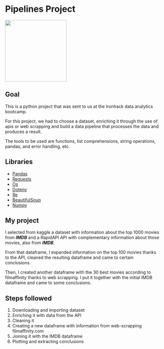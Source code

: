 # Pipelines Project

<img width=200 src="https://screwthehighroad.files.wordpress.com/2015/07/imdb.png">

## Goal
This is a python project that was sent to us at the Ironhack data analytics bootcamp. 

For this project, we had to choose a dataset, enriching it through the use of apis or web scrapping and build a data pipeline that processes the data and produces a result. 

The tools to be used are functions, list comprehensions, string operations, pandas, and error handling, etc. 

## Libraries
- [Pandas](https://pandas.pydata.org/docs/)
- [Requests](https://docs.python-requests.org/en/master/)
- [Os](https://docs.python.org/3/library/os.html)
- [Dotenv](https://pypi.org/project/python-dotenv/)
- [Re](https://docs.python.org/3/library/re.html)
- [BeautifulSoup](https://www.crummy.com/software/BeautifulSoup/bs4/doc/)
- [Numpy](https://numpy.org/doc/)

## My project

I selected from kaggle a dataset with information about the top 1000 movies from ***IMDB*** and a RapidAPI API with complementary information about those movies, also from ***IMDB***. 

From that dataframe, I expanded information on the top 100 movies thanks to the API, cleaned the resulting dataframe and came to certain conclusions. 

Then, I created another dataframe with the 30 best movies according to filmaffinity thanks to web scrapping. I put it together with the initial IMDB dataframe and came to some conclusions. 

## Steps followed

1. Downloading and importing dataset
2. Enriching it with data from the API
3. Cleaning it 
4. Creating a new dataframe with information from web-scrapping filmaffinity.com
5. Joining it with the IMDB dataframe
6. Plotting and extracting conclusions